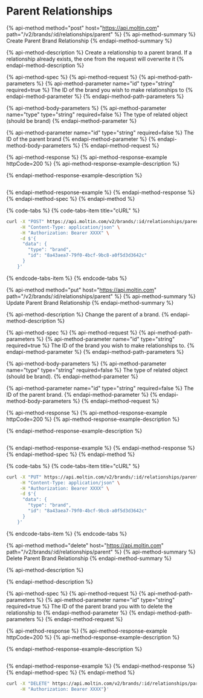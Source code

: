 # Parent Relationships

{% api-method method="post" host="https://api.moltin.com" path="/v2/brands/:id/relationships/parent" %}
{% api-method-summary %}
Create Parent Brand Relationship
{% endapi-method-summary %}

{% api-method-description %}
Create a relationship to a parent brand. If a relationship already exists, the one from the request will overwrite it
{% endapi-method-description %}

{% api-method-spec %}
{% api-method-request %}
{% api-method-path-parameters %}
{% api-method-parameter name="id" type="string" required=true %}
The ID of the brand you wish to make relationships to
{% endapi-method-parameter %}
{% endapi-method-path-parameters %}

{% api-method-body-parameters %}
{% api-method-parameter name="type" type="string" required=false %}
The type of related object \(should be brand\)
{% endapi-method-parameter %}

{% api-method-parameter name="id" type="string" required=false %}
The ID of the parent brand
{% endapi-method-parameter %}
{% endapi-method-body-parameters %}
{% endapi-method-request %}

{% api-method-response %}
{% api-method-response-example httpCode=200 %}
{% api-method-response-example-description %}

{% endapi-method-response-example-description %}

```javascript

```
{% endapi-method-response-example %}
{% endapi-method-response %}
{% endapi-method-spec %}
{% endapi-method %}

{% code-tabs %}
{% code-tabs-item title="cURL" %}
```bash
curl -X "POST" https://api.moltin.com/v2/brands/:id/relationships/parent \
     -H "Content-Type: application/json" \
     -H "Authorization: Bearer XXXX" \
     -d $'{
      "data": {
        "type": "brand",
        "id": "8a43aea7-79f0-4bcf-9bc8-a0f5d3d3642c"
      }
    }'
```
{% endcode-tabs-item %}
{% endcode-tabs %}

{% api-method method="put" host="https://api.moltin.com" path="/v2/brands/:id/relationships/parent" %}
{% api-method-summary %}
Update Parent Brand Relationship
{% endapi-method-summary %}

{% api-method-description %}
Change the parent of a brand.
{% endapi-method-description %}

{% api-method-spec %}
{% api-method-request %}
{% api-method-path-parameters %}
{% api-method-parameter name="id" type="string" required=true %}
The ID of the brand you wish to make relationships to.
{% endapi-method-parameter %}
{% endapi-method-path-parameters %}

{% api-method-body-parameters %}
{% api-method-parameter name="type" type="string" required=false %}
The type of related object \(should be brand\).
{% endapi-method-parameter %}

{% api-method-parameter name="id" type="string" required=false %}
The ID of the parent brand.
{% endapi-method-parameter %}
{% endapi-method-body-parameters %}
{% endapi-method-request %}

{% api-method-response %}
{% api-method-response-example httpCode=200 %}
{% api-method-response-example-description %}

{% endapi-method-response-example-description %}

```javascript

```
{% endapi-method-response-example %}
{% endapi-method-response %}
{% endapi-method-spec %}
{% endapi-method %}

{% code-tabs %}
{% code-tabs-item title="cURL" %}
```bash
curl -X "PUT" https://api.moltin.com/v2/brands/:id/relationships/parent \
     -H "Content-Type: application/json" \
     -H "Authorization: Bearer XXXX" \
     -d $'{
      "data": {
        "type": "brand",
        "id": "8a43aea7-79f0-4bcf-9bc8-a0f5d3d3642c"
      }
    }'
```
{% endcode-tabs-item %}
{% endcode-tabs %}

{% api-method method="delete" host="https://api.moltin.com" path="/v2/brands/:id/relationships/parent" %}
{% api-method-summary %}
Delete Parent Brand Relationship
{% endapi-method-summary %}

{% api-method-description %}

{% endapi-method-description %}

{% api-method-spec %}
{% api-method-request %}
{% api-method-path-parameters %}
{% api-method-parameter name="id" type="string" required=true %}
The ID of the parent brand you with to delete the relationship to
{% endapi-method-parameter %}
{% endapi-method-path-parameters %}
{% endapi-method-request %}

{% api-method-response %}
{% api-method-response-example httpCode=200 %}
{% api-method-response-example-description %}

{% endapi-method-response-example-description %}

```javascript

```
{% endapi-method-response-example %}
{% endapi-method-response %}
{% endapi-method-spec %}
{% endapi-method %}

```bash
curl -X "DELETE" https://api.moltin.com/v2/brands/:id/relationships/parent \
     -H "Authorization: Bearer XXXX"}'
```


